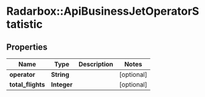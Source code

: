 # Radarbox::ApiBusinessJetOperatorStatistic

## Properties
Name | Type | Description | Notes
------------ | ------------- | ------------- | -------------
**operator** | **String** |  | [optional] 
**total_flights** | **Integer** |  | [optional] 

